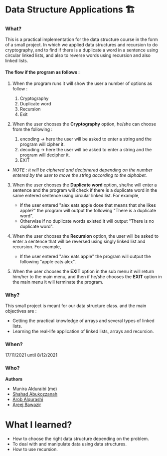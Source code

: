 # Data Structure Applications 🏗
### What?
This is a practical implementation for the data structure course in the form of a small project. In which we applied data structures and recursion to do cryptography, and to find if there is a duplicate a word in a sentence using circular linked lists, and also to reverse words using recursion and also linked lists.

#### The flow if the program as follows :
1. When the program runs it will show the user a number of options as follow :
    1. Cryptography
    2. Duplicate word
    3. Recursion
    4. Exit

2. When the user chooses the **Cryptography** option, he/she can choose from the following :
    1. encoding → here the user will be asked to enter a string and the program will cipher it.
    2. decoding  → here the user will be asked to enter a string and the program will decipher it.
    3. EXIT 
 * *NOTE : it will be ciphered and deciphered depending on the number entered by the user to move the string according to the alphabet.*

3. When the user chooses the **Duplicate word** option, she/he will enter a sentence and the program will check if there is a duplicate word in the same entered sentence using circular linked list.
For example, 
    * If the user entered "alex eats apple dose that means that she likes apple?" the program will output the following "There is a duplicate word". 
    * Otherwise if no duplicate words existed it will output "There is no duplicate word".

4. When the user chooses the **Recursion** option, the user will be asked to enter a sentence that will be reversed using singly linked list and recursion.
For example, 
    * If the user entered "alex eats apple" the program will output the following "apple eats alex".
    
5. When the user chooses the **EXIT** option in the sub menu it will return him/her to the main menu, and then if he/she chooses the **EXIT** option in the main menu it will terminate the program.

### Why?
This small project is meant for our data structure class. and the main objectives are :
* Getting the practical knowledge of arrays and several types of linked lists.
* Learning the real-life application of linked lists, arrays and recursion.

### When? 
17/11/2021 until 8/12/2021

### Who?
**Authors**
* Munira Alduraibi (me)
* [Shahad Abukozzanah](https://www.linkedin.com/in/shahad-mohammed-2817b0217)
* [Arob Alqurashi](https://www.linkedin.com/in/arob-alqurashi-8158ab242)
* [Areej Bawazir](https://www.linkedin.com/in/AreejAbw123)

# What I learned?
* How to choose the right data structure depending on the problem. 
* To deal with and manipulate data using data structures.
* How to use recursion.



